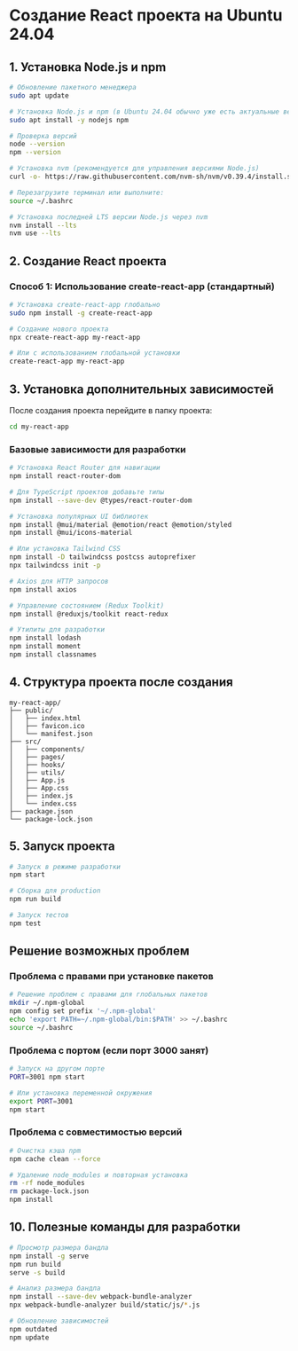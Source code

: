 # Создание React проекта на Ubuntu 24.04

## 1. Установка Node.js и npm

```bash
# Обновление пакетного менеджера
sudo apt update

# Установка Node.js и npm (в Ubuntu 24.04 обычно уже есть актуальные версии)
sudo apt install -y nodejs npm

# Проверка версий
node --version
npm --version

# Установка nvm (рекомендуется для управления версиями Node.js)
curl -o- https://raw.githubusercontent.com/nvm-sh/nvm/v0.39.4/install.sh | bash

# Перезагрузите терминал или выполните:
source ~/.bashrc

# Установка последней LTS версии Node.js через nvm
nvm install --lts
nvm use --lts
```

## 2. Создание React проекта

### Способ 1: Использование create-react-app (стандартный)

```bash
# Установка create-react-app глобально
sudo npm install -g create-react-app

# Создание нового проекта
npx create-react-app my-react-app

# Или с использованием глобальной установки
create-react-app my-react-app
```

## 3. Установка дополнительных зависимостей

После создания проекта перейдите в папку проекта:

```bash
cd my-react-app
```

### Базовые зависимости для разработки

```bash
# Установка React Router для навигации
npm install react-router-dom

# Для TypeScript проектов добавьте типы
npm install --save-dev @types/react-router-dom

# Установка популярных UI библиотек
npm install @mui/material @emotion/react @emotion/styled
npm install @mui/icons-material

# Или установка Tailwind CSS
npm install -D tailwindcss postcss autoprefixer
npx tailwindcss init -p

# Axios для HTTP запросов
npm install axios

# Управление состоянием (Redux Toolkit)
npm install @reduxjs/toolkit react-redux

# Утилиты для разработки
npm install lodash
npm install moment
npm install classnames
```

## 4. Структура проекта после создания

```
my-react-app/
├── public/
│   ├── index.html
│   ├── favicon.ico
│   └── manifest.json
├── src/
│   ├── components/
│   ├── pages/
│   ├── hooks/
│   ├── utils/
│   ├── App.js
│   ├── App.css
│   ├── index.js
│   └── index.css
├── package.json
└── package-lock.json
```

## 5. Запуск проекта

```bash
# Запуск в режиме разработки
npm start

# Сборка для production
npm run build

# Запуск тестов
npm test
```




## Решение возможных проблем

### Проблема с правами при установке пакетов

```bash
# Решение проблем с правами для глобальных пакетов
mkdir ~/.npm-global
npm config set prefix '~/.npm-global'
echo 'export PATH=~/.npm-global/bin:$PATH' >> ~/.bashrc
source ~/.bashrc
```

### Проблема с портом (если порт 3000 занят)

```bash
# Запуск на другом порте
PORT=3001 npm start

# Или установка переменной окружения
export PORT=3001
npm start
```

### Проблема с совместимостью версий

```bash
# Очистка кэша npm
npm cache clean --force

# Удаление node_modules и повторная установка
rm -rf node_modules
rm package-lock.json
npm install
```

## 10. Полезные команды для разработки

```bash
# Просмотр размера бандла
npm install -g serve
npm run build
serve -s build

# Анализ размера бандла
npm install --save-dev webpack-bundle-analyzer
npx webpack-bundle-analyzer build/static/js/*.js

# Обновление зависимостей
npm outdated
npm update
```

